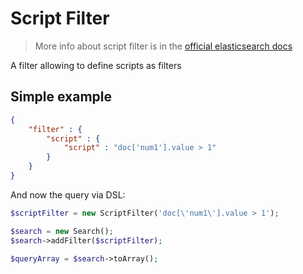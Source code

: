 # Script Filter

> More info about script filter is in the [official elasticsearch docs][1]

A filter allowing to define scripts as filters

## Simple example

```JSON
{
    "filter" : {
        "script" : {
            "script" : "doc['num1'].value > 1"
        }
    }
}
```

And now the query via DSL:

```php
$scriptFilter = new ScriptFilter('doc[\'num1\'].value > 1');

$search = new Search();
$search->addFilter($scriptFilter);

$queryArray = $search->toArray();
```

[1]: https://www.elastic.co/guide/en/elasticsearch/reference/current/query-dsl-script-filter.html

